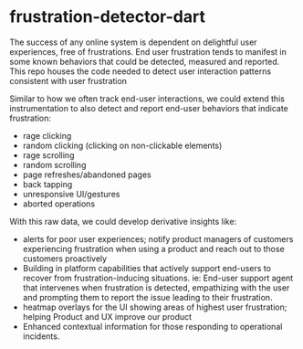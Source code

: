# frustration-detector-dart
The success of any online system is dependent on delightful user experiences, free of frustrations.  End user frustration tends to manifest in some known behaviors that could be detected, measured and reported. 
This repo houses the code needed to detect user interaction patterns consistent with user frustration

Similar to how we often track end-user interactions, we could extend this instrumentation to also detect and report end-user behaviors that indicate frustration:

- rage clicking
- random clicking (clicking on non-clickable elements)
- rage scrolling
- random scrolling
- page refreshes/abandoned pages
- back tapping
- unresponsive UI/gestures
- aborted operations

With this raw data, we could develop derivative insights like:

- alerts for poor user experiences; notify product managers of customers experiencing frustration when using a product and reach out to those customers proactively
- Building in platform capabilities that actively support end-users to recover from frustration-inducing situations.
    ie: End-user support agent that intervenes when frustration is detected, empathizing with the user and prompting them to report the issue leading to their frustration.
- heatmap overlays for the UI showing areas of highest user frustration; helping Product and UX improve our product
- Enhanced contextual information for those responding to operational incidents. 